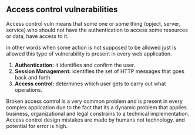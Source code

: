 <h2>Access control vulnerabilities</h2>

Access control vuln means that some one or some thing
(opject, server, service) 
who should not have the authentication to access 
some resources or data, have access to it.

in other words when some action is not supposed to be allowed just is allowed this type of 
vulnerability is present in every web application.

<ol>
<li><b>Authentication:</b>
	it identifies and confirm the user.
</li>
<li><b>Session Management:</b>
	identifies the set of HTTP messages that goes back
	and forth
</li>
<li><b>Access control:</b>
	determines which user gets to carry out 
	what operations.
</li>
</ol>

Broken access control is a very common problem
and is present in every complex application
due to the fact that its a dynamic problem
that applies business, organizational and 
legal constrains to a technical implementation.
Access control design mistakes are made by 
humans not technology. and potential for error 
is high.